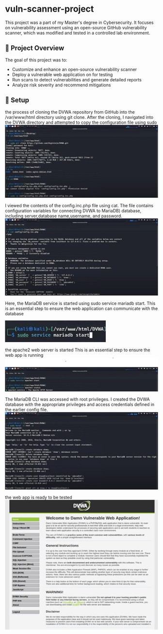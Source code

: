 # vuln-scanner-project
This project was a part of my Master's degree in Cybersecurity. It focuses on vulnerability assessment using an open-source GitHub vulnerability scanner, which was modified and tested in a controlled lab environment.

## 🔧 Project Overview

The goal of this project was to:
- Customize and enhance an open-source vulnerability scanner
- Deploy a vulnerable web application on for testing
- Run scans to detect vulnerabilities and generate detailed reports
- Analyze risk severity and recommend mitigations

## 📸 Setup
the process of cloning the DVWA repository from GitHub into the /var/www/html directory using git clone. After the cloning, I navigated into the DVWA directory and attempted to copy the configuration file using sudo
![Scanner Running](images/DVWA%201.jpg)

I viewed the contents of the config.inc.php file using cat. The file contains configuration variables for connecting DVWA to MariaDB) database, including server,database name,username, and password.
![Scanner Running](images/DVWA%202.jpg)

Here, the MariaDB service is started using sudo service mariadb start. This is an essential step to ensure the web application can communicate with the database

![Scanner Running](images/DVWA%203.jpg)

the apache2 web server is started This is an essential step to ensure the web app is running
![Scanner Running](images/DVWA%205.jpg)

The MariaDB CLI was accessed with root privileges. I created the DVWA database with the appropriate privileges and access credentials defined in the earlier config file.
![Scanner Running](images/DVWA%204.jpg)

the web app is ready to be tested
![Scanner Running](images/DVWA.jpg)
